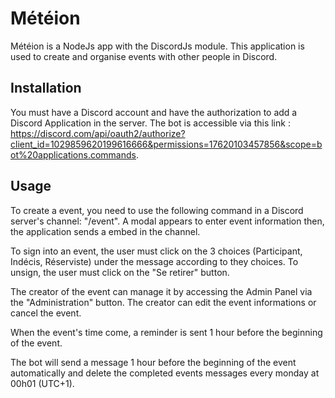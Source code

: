 # Météion

Météion is a NodeJs app with the DiscordJs module. This application is used to create and organise events with other people in Discord.

## Installation

You must have a Discord account and have the authorization to add a Discord Application in the server.
The bot is accessible via this link : https://discord.com/api/oauth2/authorize?client_id=1029859620199616666&permissions=17620103457856&scope=bot%20applications.commands.

## Usage

To create a event, you need to use the following command in a Discord server's channel: "/event".
A modal appears to enter event information then, the application sends a embed in the channel.

To sign into an event, the user must click on the 3 choices (Participant, Indécis, Réserviste) under the message according to they choices. To unsign, the user must click on the "Se retirer" button.

The creator of the event can manage it by accessing the Admin Panel via the "Administration" button. The creator can edit the event informations or cancel the event.

When the event's time come, a reminder is sent 1 hour before the beginning of the event.


The bot will send a message 1 hour before the beginning of the event automatically and delete the completed events messages every monday at 00h01 (UTC+1).